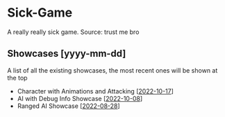 # Sick-Game
A really really sick game. Source: trust me bro

## Showcases [yyyy-mm-dd]
A list of all the existing showcases, the most recent ones will be shown at the top
  - Character with Animations and Attacking [[2022-10-17](https://youtu.be/OO1svi8NlZo)]
  - AI with Debug Info Showcase [[2022-10-08](https://youtu.be/ZRC6CZEzEYo)]
  - Ranged AI Showcase [[2022-08-28](https://youtu.be/3y9I2u5Rrds)]
